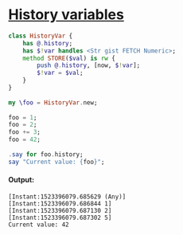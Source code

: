 [1]: https://rosettacode.org/wiki/History_variables

# [History variables][1]

```raku
class HistoryVar {
    has @.history;
    has $!var handles <Str gist FETCH Numeric>;
    method STORE($val) is rw {
        push @.history, [now, $!var];
        $!var = $val;
    }
}
 
my \foo = HistoryVar.new;
 
foo = 1;
foo = 2;
foo += 3;
foo = 42;
 
.say for foo.history;
say "Current value: {foo}";
```

#### Output:
```
[Instant:1523396079.685629 (Any)]
[Instant:1523396079.686844 1]
[Instant:1523396079.687130 2]
[Instant:1523396079.687302 5]
Current value: 42
```